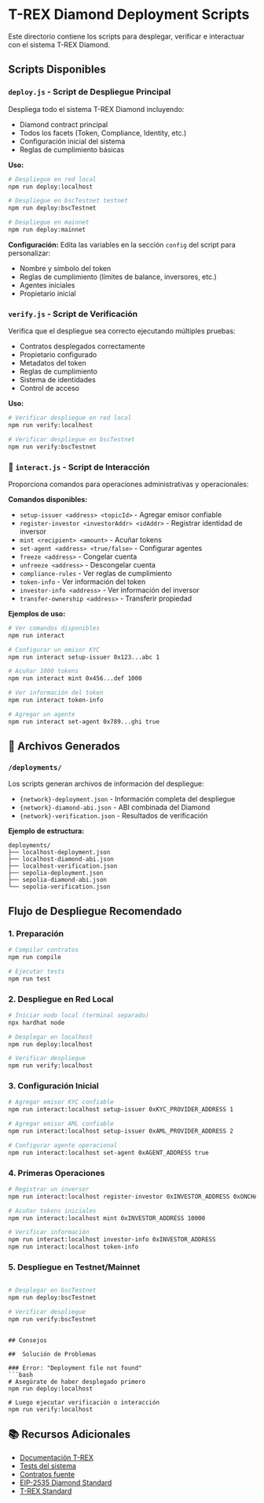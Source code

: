 # T-REX Diamond Deployment Scripts

Este directorio contiene los scripts para desplegar, verificar e interactuar con el sistema T-REX Diamond.

##  Scripts Disponibles

###  `deploy.js` - Script de Despliegue Principal
Despliega todo el sistema T-REX Diamond incluyendo:
- Diamond contract principal
- Todos los facets (Token, Compliance, Identity, etc.)
- Configuración inicial del sistema
- Reglas de cumplimiento básicas

**Uso:**
```bash
# Despliegue en red local
npm run deploy:localhost

# Despliegue en bscTestnet testnet
npm run deploy:bscTestnet

# Despliegue en mainnet
npm run deploy:mainnet
```

**Configuración:**
Edita las variables en la sección `config` del script para personalizar:
- Nombre y símbolo del token
- Reglas de cumplimiento (límites de balance, inversores, etc.)
- Agentes iniciales
- Propietario inicial

###  `verify.js` - Script de Verificación
Verifica que el despliegue sea correcto ejecutando múltiples pruebas:
- Contratos desplegados correctamente
- Propietario configurado
- Metadatos del token
- Reglas de cumplimiento
- Sistema de identidades
- Control de acceso

**Uso:**
```bash
# Verificar despliegue en red local
npm run verify:localhost

# Verificar despliegue en bscTestnet
npm run verify:bscTestnet
```

### 🔧 `interact.js` - Script de Interacción
Proporciona comandos para operaciones administrativas y operacionales:

**Comandos disponibles:**
- `setup-issuer <address> <topicId>` - Agregar emisor confiable
- `register-investor <investorAddr> <idAddr>` - Registrar identidad de inversor
- `mint <recipient> <amount>` - Acuñar tokens
- `set-agent <address> <true/false>` - Configurar agentes
- `freeze <address>` - Congelar cuenta
- `unfreeze <address>` - Descongelar cuenta
- `compliance-rules` - Ver reglas de cumplimiento
- `token-info` - Ver información del token
- `investor-info <address>` - Ver información del inversor
- `transfer-ownership <address>` - Transferir propiedad

**Ejemplos de uso:**
```bash
# Ver comandos disponibles
npm run interact

# Configurar un emisor KYC
npm run interact setup-issuer 0x123...abc 1

# Acuñar 1000 tokens
npm run interact mint 0x456...def 1000

# Ver información del token
npm run interact token-info

# Agregar un agente
npm run interact set-agent 0x789...ghi true
```

## 📁 Archivos Generados

### `/deployments/`
Los scripts generan archivos de información del despliegue:

- `{network}-deployment.json` - Información completa del despliegue
- `{network}-diamond-abi.json` - ABI combinada del Diamond
- `{network}-verification.json` - Resultados de verificación

**Ejemplo de estructura:**
```
deployments/
├── localhost-deployment.json
├── localhost-diamond-abi.json
├── localhost-verification.json
├── sepolia-deployment.json
├── sepolia-diamond-abi.json
└── sepolia-verification.json
```

## Flujo de Despliegue Recomendado

### 1. Preparación
```bash
# Compilar contratos
npm run compile

# Ejecutar tests
npm run test
```

### 2. Despliegue en Red Local
```bash
# Iniciar nodo local (terminal separado)
npx hardhat node

# Desplegar en localhost
npm run deploy:localhost

# Verificar despliegue
npm run verify:localhost
```

### 3. Configuración Inicial
```bash
# Agregar emisor KYC confiable
npm run interact:localhost setup-issuer 0xKYC_PROVIDER_ADDRESS 1

# Agregar emisor AML confiable  
npm run interact:localhost setup-issuer 0xAML_PROVIDER_ADDRESS 2

# Configurar agente operacional
npm run interact:localhost set-agent 0xAGENT_ADDRESS true
```

### 4. Primeras Operaciones
```bash
# Registrar un inversor
npm run interact:localhost register-investor 0xINVESTOR_ADDRESS 0xONCHAIN_ID_ADDRESS

# Acuñar tokens iniciales
npm run interact:localhost mint 0xINVESTOR_ADDRESS 10000

# Verificar información
npm run interact:localhost investor-info 0xINVESTOR_ADDRESS
npm run interact:localhost token-info
```

### 5. Despliegue en Testnet/Mainnet
```bash

# Desplegar en bscTestnet
npm run deploy:bscTestnet

# Verificar despliegue
npm run verify:bscTestnet
```


```

## Consejos

##  Solución de Problemas

### Error: "Deployment file not found"
```bash
# Asegúrate de haber desplegado primero
npm run deploy:localhost

# Luego ejecutar verificación o interacción
npm run verify:localhost
```

## 📚 Recursos Adicionales

- [Documentación T-REX](../docs/)
- [Tests del sistema](../test/)
- [Contratos fuente](../contracts/)
- [EIP-2535 Diamond Standard](https://eips.ethereum.org/EIPS/eip-2535)
- [T-REX Standard](https://github.com/TokenySolutions/T-REX)
